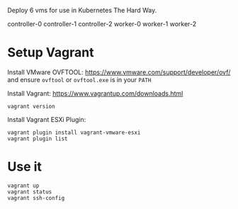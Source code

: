 Deploy 6 vms for use in Kubernetes The Hard Way.

 controller-0
 controller-1
 controller-2
 worker-0
 worker-1
 worker-2


# Setup Vagrant

Install VMware OVFTOOL: https://www.vmware.com/support/developer/ovf/ and ensure `ovftool` or `ovftool.exe` is in your `PATH`

Install Vagrant: https://www.vagrantup.com/downloads.html

```
vagrant version
```

Install Vagrant ESXi Plugin:

```
vagrant plugin install vagrant-vmware-esxi
vagrant plugin list
```

# Use it

```
vagrant up
vagrant status
vagrant ssh-config
```
